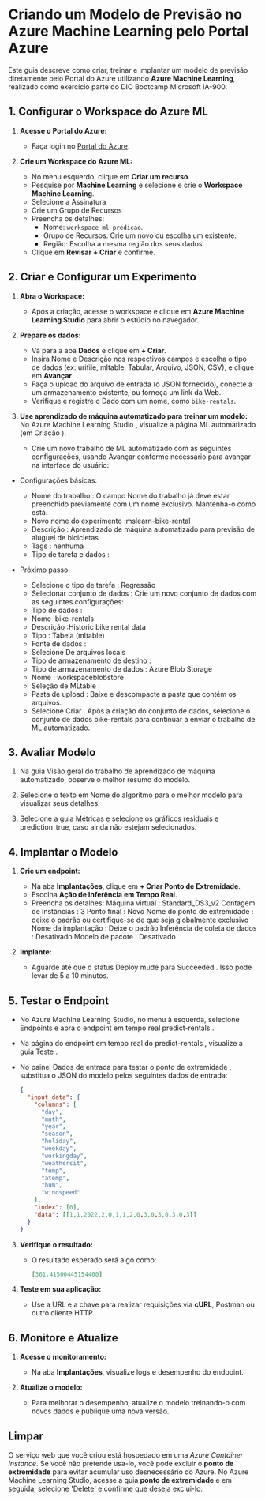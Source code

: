 # Criando um Modelo de Previsão no Azure Machine Learning pelo Portal Azure

Este guia descreve como criar, treinar e implantar um modelo de previsão diretamente pelo Portal do Azure utilizando **Azure Machine Learning**, realizado como exercício parte do DIO Bootcamp Microsoft IA-900.


## 1. **Configurar o Workspace do Azure ML**

1. **Acesse o Portal do Azure:**
   - Faça login no [Portal do Azure](https://portal.azure.com).

2. **Crie um Workspace do Azure ML:**
   - No menu esquerdo, clique em **Criar um recurso**.
   - Pesquise por **Machine Learning** e selecione e crie o **Workspace Machine Learning**.
   - Selecione a Assinatura
   - Crie um Grupo de Recursos
   - Preencha os detalhes:
     - Nome: `workspace-ml-predicao`.
     - Grupo de Recursos: Crie um novo ou escolha um existente.
     - Região: Escolha a mesma região dos seus dados.
   - Clique em **Revisar + Criar** e confirme.


## 2. **Criar e Configurar um Experimento**

1. **Abra o Workspace:**
   - Após a criação, acesse o workspace e clique em **Azure Machine Learning Studio** para abrir o estúdio no navegador.

2. **Prepare os dados:**
   - Vá para a aba **Dados** e clique em **+ Criar**.
   - Insira Nome e Descrição nos respectivos campos e escolha o tipo de dados (ex: urifile, mltable, Tabular, Arquivo, JSON, CSV), e clique em **Avançar**
   - Faça o upload do arquivo de entrada (o JSON fornecido), conecte a um armazenamento existente, ou forneça um link da Web.
   - Verifique e registre o Dado com um nome, como `bike-rentals`.

3. **Use aprendizado de máquina automatizado para treinar um modelo:**
   No Azure Machine Learning Studio , visualize a página ML automatizado (em Criação ).

   - Crie um novo trabalho de ML automatizado com as seguintes configurações, usando Avançar conforme necessário para avançar na interface do usuário:

 - Configurações básicas:

   - Nome do trabalho : O campo Nome do trabalho já deve estar preenchido previamente com um nome exclusivo. Mantenha-o como está.
   - Novo nome do experimento :mslearn-bike-rental
   - Descrição : Aprendizado de máquina automatizado para previsão de aluguel de bicicletas
   - Tags : nenhuma
   - Tipo de tarefa e dados :
- Próximo passo:
   - Selecione o tipo de tarefa : Regressão
   - Selecionar conjunto de dados : Crie um novo conjunto de dados com as seguintes configurações:
   - Tipo de dados :
   - Nome :bike-rentals
   - Descrição :Historic bike rental data
   - Tipo : Tabela (mltable)
   - Fonte de dados :
   - Selecione De arquivos locais
   - Tipo de armazenamento de destino :
   - Tipo de armazenamento de dados : Azure Blob Storage
   - Nome : workspaceblobstore
   - Seleção de MLtable :
   - Pasta de upload : Baixe e descompacte a pasta que contém os  arquivos.
   - Selecione Criar . Após a criação do conjunto de dados, selecione o conjunto de dados bike-rentals para continuar a enviar o trabalho de ML automatizado.


## 3. **Avaliar Modelo**

1. Na guia Visão geral do trabalho de aprendizado de máquina automatizado, observe o melhor resumo do modelo.

2. Selecione o texto em Nome do algoritmo para o melhor modelo para visualizar seus detalhes.

3. Selecione a guia Métricas e selecione os gráficos residuais e prediction_true, caso ainda não estejam selecionados.


## 4. **Implantar o Modelo**

1. **Crie um endpoint:**
      - Na aba **Implantações**, clique em **+ Criar Ponto de Extremidade**.
      - Escolha **Ação de Inferência em Tempo Real**.
      - Preencha os detalhes:
         Máquina virtual : Standard_DS3_v2
         Contagem de instâncias : 3
         Ponto final : Novo
         Nome do ponto de extremidade : deixe o padrão ou certifique-se de que seja globalmente exclusivo
         Nome da implantação : Deixe o padrão
         Inferência de coleta de dados : Desativado
         Modelo de pacote : Desativado
   
2. **Implante:**
   - Aguarde até que o status Deploy mude para Succeeded . Isso pode levar de 5 a 10 minutos.


## 5. **Testar o Endpoint**

- No Azure Machine Learning Studio, no menu à esquerda, selecione Endpoints e abra o endpoint em tempo real predict-rentals .

- Na página do endpoint em tempo real do predict-rentals , visualize a guia Teste .

- No painel Dados de entrada para testar o ponto de extremidade , substitua o JSON do modelo pelos seguintes dados de entrada:


     ```json
     {
       "input_data": {
         "columns": [
           "day",
           "mnth",
           "year",
           "season",
           "holiday",
           "weekday",
           "workingday",
           "weathersit",
           "temp",
           "atemp",
           "hum",
           "windspeed"
         ],
         "index": [0],
         "data": [[1,1,2022,2,0,1,1,2,0.3,0.3,0.3,0.3]]
       }
     }
     ```

3. **Verifique o resultado:**
   - O resultado esperado será algo como:
     ```json
     [361.41500445154400]
     ```

4. **Teste em sua aplicação:**
   - Use a URL e a chave para realizar requisições via **cURL**, Postman ou outro cliente HTTP.


## 6. **Monitore e Atualize**

1. **Acesse o monitoramento:**
   - Na aba **Implantações**, visualize logs e desempenho do endpoint.

2. **Atualize o modelo:**
   - Para melhorar o desempenho, atualize o modelo treinando-o com novos dados e publique uma nova versão.



## Limpar
O serviço web que você criou está hospedado em uma *Azure Container Instance*. Se você não pretende usa-lo, você pode excluir o **ponto de extremidade** para evitar acumular uso desnecessário do Azure.
No Azure Machine Learning Studio, acesse a guia **ponto de extremidade**  e em seguida, selecione 'Delete' e confirme que deseja exclui-lo.

